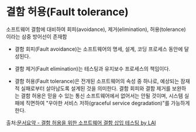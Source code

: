 # 결함 허용(Fault tolerance)


소프트웨어 결함에 대비하여 회피(avoidance), 제거(elimination), 허용(tolerance)이라는 삼중 방어선이 존재함


* 결함 회피(Fault avoidance)는 소프트웨어의 명세, 설계, 코딩 프로세스 동안에 달성된다.


* 결함 제거(Fault elimination)는 테스팅과 유지보수 프로세스의 책임이다.


* 결함 허용(Fault tolerance)은 전개된 소프트웨어의 속성 중 하나로, 예상되는 잠재적 실패로부터 살아남도록 설계된 것을 의미한다. 결함 회피와 결함 제거를 보완하는 결함 허용은 믿을 수 있는 통신 소프트웨어에서 없어서는 안될 것이며, 시스템 실패에 직면하여 "우아한 서비스 저하(graceful service degradation)"를 가능하게 한다.

출처:[문서요약 - 결함 허용을 위한 소프트웨어 결함 삽입 테스팅 by LAI](https://grapevine9700.tistory.com/260)

